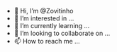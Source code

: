 - 👋 Hi, I’m @Zovitinho
- 👀 I’m interested in ...
- 🌱 I’m currently learning ...
- 💞️ I’m looking to collaborate on ...
- 📫 How to reach me ...

<!---
Zovitinho/Zovitinho is a ✨ special ✨ repository because its `README.md` (this file) appears on your GitHub profile.
You can click the Preview link to take a look at your changes.
--->
